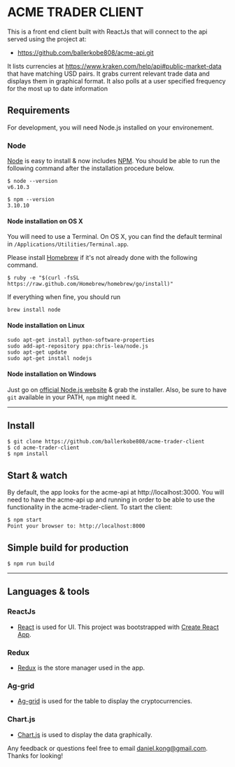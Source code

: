 
# ACME TRADER CLIENT

This is a front end client built with ReactJs that will connect to the api served using the project at:
    
- https://github.com/ballerkobe808/acme-api.git

It lists currencies at https://www.kraken.com/help/api#public-market-data that have matching USD pairs.
It grabs current relevant trade data and displays them in graphical format. It also polls at a user specified frequency for the most up to date information   


## Requirements

For development, you will need Node.js installed on your environement.

### Node

[Node](http://nodejs.org/) is easy to install & now includes [NPM](https://npmjs.org/).
You should be able to run the following command after the installation procedure
below.

    $ node --version
    v6.10.3

    $ npm --version
    3.10.10

#### Node installation on OS X

You will need to use a Terminal. On OS X, you can find the default terminal in
`/Applications/Utilities/Terminal.app`.

Please install [Homebrew](http://brew.sh/) if it's not already done with the following command.

    $ ruby -e "$(curl -fsSL https://raw.github.com/Homebrew/homebrew/go/install)"

If everything when fine, you should run

    brew install node

#### Node installation on Linux

    sudo apt-get install python-software-properties
    sudo add-apt-repository ppa:chris-lea/node.js
    sudo apt-get update
    sudo apt-get install nodejs

#### Node installation on Windows

Just go on [official Node.js website](http://nodejs.org/) & grab the installer.
Also, be sure to have `git` available in your PATH, `npm` might need it.

---

## Install

    $ git clone https://github.com/ballerkobe808/acme-trader-client
    $ cd acme-trader-client
    $ npm install

## Start & watch
By default, the app looks for the acme-api at http://localhost:3000. You will need to have the acme-api up and running in order to be able to use the functionality in the acme-trader-client. To start the client:

    $ npm start
    Point your browser to: http://localhost:8000
    
## Simple build for production

    $ npm run build

---

## Languages & tools

### ReactJs

- [React](http://facebook.github.io/react) is used for UI.
This project was bootstrapped with [Create React App](https://github.com/facebookincubator/create-react-app).

### Redux

- [Redux](https://github.com/reduxjs/redux) is the store manager used in the app.

### Ag-grid

- [Ag-grid](https://www.ag-grid.com/) is used for the table to display the cryptocurrencies.

### Chart.js

- [Chart.js](http://www.chartjs.org/) is used to display the data graphically.




Any feedback or questions feel free to email daniel.kong@gmail.com. Thanks for looking!

